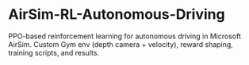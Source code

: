 # AirSim-RL-Autonomous-Driving
PPO-based reinforcement learning for autonomous driving in Microsoft AirSim. Custom Gym env (depth camera + velocity), reward shaping, training scripts, and results.
